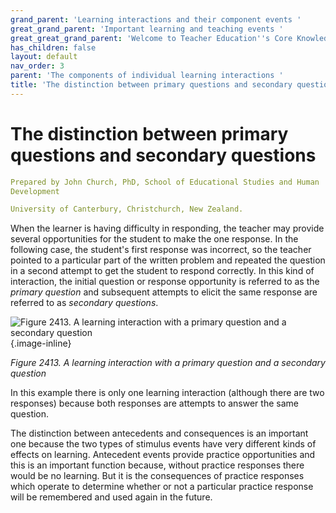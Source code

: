 ```yaml
---
grand_parent: 'Learning interactions and their component events '
great_grand_parent: 'Important learning and teaching events '
great_great_grand_parent: 'Welcome to Teacher Education''s Core Knowledge and Skills.'
has_children: false
layout: default
nav_order: 3
parent: 'The components of individual learning interactions '
title: 'The distinction between primary questions and secondary questions '
---
```

# The distinction between primary questions and secondary questions


```yaml
Prepared by John Church, PhD, School of Educational Studies and Human
Development

University of Canterbury, Christchurch, New Zealand.
```


When the learner is having difficulty in responding, the teacher may
provide several opportunities for the student to make the one response.
In the following case, the student\'s first response was incorrect, so
the teacher pointed to a particular part of the written problem and
repeated the question in a second attempt to get the student to respond
correctly. In this kind of interaction, the initial question or response
opportunity is referred to as the *primary* *question* and subsequent
attempts to elicit the same response are referred to as *secondary
questions*.

![Figure 2413. A learning interaction with a primary question and a
secondary
question](../../../../../../assets/images/TECKSFig2413.png "Figure 2413. A learning interaction with a primary question and a secondary question"){.image-inline}

*Figure 2413. A learning interaction with a primary question and a
secondary question*

In this example there is only one learning interaction (although there
are two responses) because both responses are attempts to answer the
same question.

The distinction between antecedents and consequences is an important one
because the two types of stimulus events have very different kinds of
effects on learning. Antecedent events provide practice opportunities
and this is an important function because, without practice responses
there would be no learning. But it is the consequences of practice
responses which operate to determine whether or not a particular
practice response will be remembered and used again in the future.

